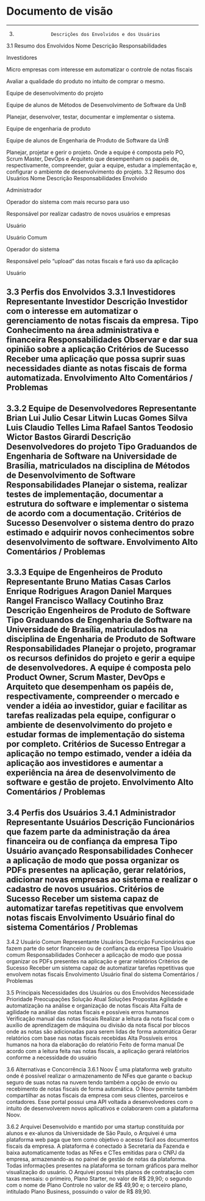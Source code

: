 # Documento de visão
***

3.                  Descrições dos Envolvidos e dos Usuários
3.1               Resumo dos Envolvidos
Nome
Descrição
Responsabilidades

Investidores

Micro empresas com interesse em automatizar o controle de notas fiscais

Avaliar a qualidade do produto no intuito de comprar o mesmo.

Equipe de desenvolvimento do projeto

Equipe de alunos de Métodos de Desenvolvimento de Software da UnB

Planejar, desenvolver, testar, documentar e implementar o sistema.

Equipe de engenharia de produto

Equipe de alunos de Engenharia de Produto de Software da UnB

Planejar, projetar e gerir o projeto. Onde a equipe é composta pelo PO, Scrum Master, DevOps e Arquiteto que desempenham os papéis de, respectivamente, compreender, guiar a equipe, estudar a implementação e, configurar o ambiente de desenvolvimento do projeto.
3.2               Resumo dos Usuários
Nome
Descrição
Responsabilidades
Envolvido

Administrador

Operador do sistema com mais recurso para uso

Responsável por realizar cadastro de novos usuários e empresas

Usuário

Usuário Comum

Operador do sistema

Responsável pelo “upload” das notas fiscais e fará uso da aplicação

Usuário

3.3	 Perfis dos Envolvidos
3.3.1	Investidores
Representante
Investidor
Descrição
Investidor com o interesse em automatizar o gerenciamento de notas fiscais da empresa.
Tipo
Conhecimento na área administrativa e financeira
Responsabilidades
Observar e dar sua opinião sobre a aplicação
Critérios de Sucesso
Receber uma aplicação que possa suprir suas necessidades diante as notas fiscais de forma automatizada.
Envolvimento
Alto
Comentários / Problemas
-

3.3.2	Equipe de Desenvolvedores
Representante
Brian Lui
Julio Cesar Litwin
Lucas Gomes Silva
Luis Claudio Telles Lima
Rafael Santos Teodosio
Wictor Bastos Girardi
Descrição
Desenvolvedores do projeto
Tipo
Graduandos de Engenharia de Software na Universidade de Brasília, matriculados na disciplina de Métodos de Desenvolvimento de Software
Responsabilidades
Planejar o sistema, realizar testes de implementação, documentar a estrutura do software e implementar o sistema de acordo com a documentação.
Critérios de Sucesso
Desenvolver o sistema dentro do prazo estimado e adquirir novos conhecimentos sobre desenvolvimento de software.
Envolvimento
Alto
Comentários / Problemas
-

3.3.3	Equipe de Engenheiros de Produto
Representante
Bruno Matias Casas
Carlos Enrique Rodrigues Aragon
Daniel Marques Rangel
Francisco Wallacy Coutinho Braz
Descrição
Engenheiros de Produto de Software
Tipo
Graduandos de Engenharia de Software na Universidade de Brasília, matriculados na disciplina de Engenharia de Produto de Software
Responsabilidades
Planejar o projeto, programar os recursos definidos do projeto e gerir a equipe de desenvolvedores. A equipe é composta pelo Product Owner, Scrum Master, DevOps e Arquiteto que desempenham os papéis de, respectivamente, compreender o mercado e vender a idéia ao investidor, guiar e facilitar as tarefas realizadas pela equipe, configurar o ambiente de desenvolvimento do projeto e estudar formas de implementação do sistema por completo.
Critérios de Sucesso
Entregar a aplicação no tempo estimado, vender a idéia da aplicação aos investidores e aumentar a experiência na área de desenvolvimento de software e gestão de projeto.
Envolvimento
Alto
Comentários / Problemas
-

3.4               Perfis dos Usuários
3.4.1         Administrador
Representante
Usuários
Descrição
Funcionários que fazem parte da administração da área financeira ou de confiança  da empresa
Tipo
Usuário avançado
Responsabilidades
Conhecer a aplicação de modo que possa organizar os PDFs presentes na aplicação, gerar relatórios, adicionar novas empresas ao sistema e realizar o cadastro de novos usuários.
Critérios de Sucesso
Receber um sistema capaz de automatizar tarefas repetitivas que envolvem notas fiscais
Envolvimento
Usuário final do sistema
Comentários / Problemas
-

3.4.2         Usuário Comum
Representante
Usuários
Descrição
Funcionários que fazem parte do setor financeiro ou de confiança da empresa
Tipo
Usuário comum
Responsabilidades
Conhecer a aplicação de modo que possa organizar os PDFs presentes na aplicação e gerar relatórios
Critérios de Sucesso
Receber um sistema capaz de automatizar tarefas repetitivas que envolvem notas fiscais
Envolvimento
Usuário final do sistema
Comentários / Problemas



3.5               Principais Necessidades dos Usuários ou dos Envolvidos
Necessidade
Prioridade
Preocupações
Solução Atual
Soluções Propostas
Agilidade e automatização na análise e organização de notas fiscais
Alta
Falta de agilidade na análise das notas fiscais e possíveis erros humanos
Verificação manual das notas fiscais
Realizar a leitura da nota fiscal com o auxílio de aprendizagem de máquina ou divisão da nota fiscal por blocos onde as notas são adicionadas para serem lidas de forma automática
Gerar relatórios com base nas notas fiscais recebidas
Alta
Possíveis erros humanos na hora da elaboração do relatório
Feito de forma manual
De acordo com a leitura feita nas notas fiscais, a aplicação gerará relatórios conforme a necessidade do usuário


3.6               Alternativas e Concorrência
3.6.1         Noov
É uma plataforma web gratuito onde é possível realizar o armazenamento de NFes que garante o backup seguro de suas notas na nuvem tendo também a opção de envio ou recebimento de notas fiscais de forma automática. O Noov permite também compartilhar as notas fiscais da empresa com seus clientes, parceiros e contadores. Esse portal possui uma API voltada a desenvolvedores com o intuito de desenvolverem novos aplicativos e colaborarem com a plataforma Noov.

3.6.2         Arquivei
Desenvolvido e mantido por uma startup constituída por alunos e ex-alunos da Universidade de São Paulo, o Arquivei é uma plataforma web paga que tem como objetivo o acesso fácil aos documentos fiscais da empresa. A plataforma é conectado à Secretaria da Fazenda e baixa automaticamente todas as NFes e CTes emitidas para o CNPJ da empresa, armazenando-as no painel de gestão de notas da plataforma. Todas informações presentes na plataforma se tornam gráficos para melhor visualização do usuário. O Arquivei possui três planos de contratação com taxas mensais: o primeiro, Plano Starter, no valor de R$ 29,90; o segundo com o nome de Plano Controle no valor de R$ 49,90 e; o terceiro plano, intitulado Plano Business, possuindo o valor de R$ 89,90.
